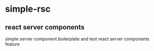 # simple-rsc
## react server components
simple server component boilerplate and test react server components feature
